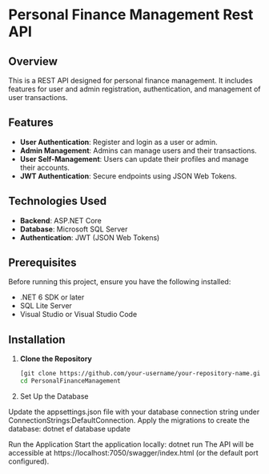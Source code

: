 # Personal Finance Management Rest API

## Overview

This is a REST API designed for personal finance management. It includes features for user and admin registration, authentication, and management of user transactions.

## Features

- **User Authentication**: Register and login as a user or admin.
- **Admin Management**: Admins can manage users and their transactions.
- **User Self-Management**: Users can update their profiles and manage their accounts.
- **JWT Authentication**: Secure endpoints using JSON Web Tokens.

## Technologies Used

- **Backend**: ASP.NET Core
- **Database**: Microsoft SQL Server
- **Authentication**: JWT (JSON Web Tokens)

## Prerequisites

Before running this project, ensure you have the following installed:

- .NET 6 SDK or later
- SQL Lite Server
- Visual Studio or Visual Studio Code

## Installation

1. **Clone the Repository**
   ```bash
   [git clone https://github.com/your-username/your-repository-name.git]
   cd PersonalFinanceManagement
2. Set Up the Database

Update the appsettings.json file with your database connection string under ConnectionStrings:DefaultConnection.
Apply the migrations to create the database:
dotnet ef database update

Run the Application
Start the application locally:
dotnet run
The API will be accessible at https://localhost:7050/swagger/index.html (or the default port configured).

